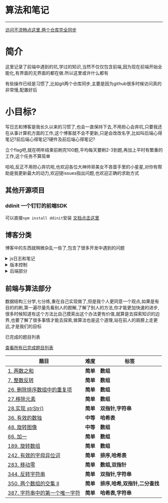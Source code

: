 # 算法和笔记
---
[访问不流畅点这里,两个仓库完全同步](https://gitee.com/moshuying/AlgorithmAndBlog)
# 简介

这里记录了前端中遇到的坑,学过的知识,当然不仅仅包含前端,因为现在前端开始全能化,有界面的无界面的都在做.所以这里或许什么都有

有些操作已经是习惯了,比如git两个仓库同步,主要是因为github很多时候访问真的非常慢,配置好后
# 小目标?

写日志和博客是我长久以来的习惯了,也会一直保持下去,不用担心会弃坑,只要我还在从事计算机方面的工作,这个博客就不会不更新,只是会改改名字,比如叫后端心得笔记?前后端心得笔记?硬件及前后端心得笔记?

立个flag吧,就在明年结束前刷完100题,平均每天要刷2-3到题,再加上平时有繁重的工作,这个任务不算简单

哈哈,反正不用担心弃坑啦,也欢迎各位大神帅哥美女不吝啬手里的小星星,对你有帮助是我更新最大的动力,欢迎提issues指出问题,也欢迎正确的求助方式

## 其他开源项目
### ddinit 一个钉钉的前端SDK
可以直接`npm install ddinit`安装
[文档点击这里](https://github.com/moshuying/ddinit)

## 博客分类

博客中的东西就稍微杂乱一些了,包含了很多开发中遇到的问题

<details>

<summary>js日志和笔记</summary>

# JavaScript部分

学而不思则罔,思而不学则怠,学的越多越深刻感受到这句话的重要性,这里记录日常开发中遇到的坑,时不时会打开看看

关于算法方面目前在刷leetcode一边做项目(还没有找到合适的工作)一遍刷,保持一周2-4次的频率吧,项目要紧可能会减慢[点击这里](https://github.com/moshuying/AlgorithmAndBlog/tree/master/blog/javascript)进入算法笔记

| 已完成的JavaScript笔记 |
| --- |
| [前端与编译原理 用js去运行js代码 js2run](https://github.com/moshuying/AlgorithmAndBlog/blob/master/blog/javascript/js2run%20%E7%94%A8js%E5%8E%BB%E8%BF%90%E8%A1%8Cjs%E4%BB%A3%E7%A0%81.md)|
|[JavaScript闭包使用姿势指南](https://github.com/moshuying/AlgorithmAndBlog/blob/master/blog/javascript/JavaScript%E9%97%AD%E5%8C%85%E4%BD%BF%E7%94%A8%E5%A7%BF%E5%8A%BF%E6%8C%87%E5%8D%97.md)|
|[javascript 解决默认取整的坑(目前已知的最佳解决方案)](https://github.com/moshuying/AlgorithmAndBlog/blob/master/blog/javascript/javascript%20%E8%A7%A3%E5%86%B3%E9%BB%98%E8%AE%A4%E5%8F%96%E6%95%B4%E7%9A%84%E5%9D%91(%E7%9B%AE%E5%89%8D%E5%B7%B2%E7%9F%A5%E7%9A%84%E6%9C%80%E4%BD%B3%E8%A7%A3%E5%86%B3%E6%96%B9%E6%A1%88).md)|
# vue

有些是使用过程中出现的bug,有些是使用心得
不过它作为一个框架来说,用熟了,然后研究一下实现原理就更好了

| vue |
| --- |
|[vue 首次加载缓慢 刷新后加载缓慢 原因及解决方案](https://github.com/moshuying/AlgorithmAndBlog/blob/master/blog/vue/vue%20%E9%A6%96%E6%AC%A1%E5%8A%A0%E8%BD%BD%E7%BC%93%E6%85%A2%20%E5%88%B7%E6%96%B0%E5%90%8E%E5%8A%A0%E8%BD%BD%E7%BC%93%E6%85%A2%20%E5%8E%9F%E5%9B%A0%E5%8F%8A%E8%A7%A3%E5%86%B3%E6%96%B9%E6%A1%88.md)|
|[vue+ Mock.js 生成随机数据,拦截 Ajax 请求](https://github.com/moshuying/AlgorithmAndBlog/blob/master/blog/vue/vue%2B%20Mock.js%20%E7%94%9F%E6%88%90%E9%9A%8F%E6%9C%BA%E6%95%B0%E6%8D%AE%2C%E6%8B%A6%E6%88%AA%20Ajax%20%E8%AF%B7%E6%B1%82.md)|
|[vue-cli 3.x 创建项目失败解决方案](https://github.com/moshuying/AlgorithmAndBlog/blob/master/blog/vue/vue-cli%203.x%20%E5%88%9B%E5%BB%BA%E9%A1%B9%E7%9B%AE%E5%A4%B1%E8%B4%A5%E8%A7%A3%E5%86%B3%E6%96%B9%E6%A1%88.md)|
# vscode

前端开发神器,当代程序员手中的vim,不多哔哔

|vscode|
| --- |
|[VSCode 使用Settings Sync同步配置(最新版傻瓜教程)](https://github.com/moshuying/AlgorithmAndBlog/blob/master/blog/vscode/VSCode%20%E4%BD%BF%E7%94%A8Settings%20Sync%E5%90%8C%E6%AD%A5%E9%85%8D%E7%BD%AE(%E6%9C%80%E6%96%B0%E7%89%88%E5%82%BB%E7%93%9C%E6%95%99%E7%A8%8B).md)|
|[VSCode 远程开发(带免密)](https://github.com/moshuying/AlgorithmAndBlog/blob/master/blog/vscode/VSCode%20%E8%BF%9C%E7%A8%8B%E5%BC%80%E5%8F%91(%E5%B8%A6%E5%85%8D%E5%AF%86).md)|
|[vscode保存代码，自动按照eslint规范格式化代码设置](https://github.com/moshuying/AlgorithmAndBlog/blob/master/blog/vscode/vscode%E4%BF%9D%E5%AD%98%E4%BB%A3%E7%A0%81%EF%BC%8C%E8%87%AA%E5%8A%A8%E6%8C%89%E7%85%A7eslint%E8%A7%84%E8%8C%83%E6%A0%BC%E5%BC%8F%E5%8C%96%E4%BB%A3%E7%A0%81%E8%AE%BE%E7%BD%AE.md)|
|[详解 ESLint 规则](https://github.com/moshuying/AlgorithmAndBlog/blob/master/blog/vscode/%E8%AF%A6%E8%A7%A3%20ESLint%20%E8%A7%84%E5%88%99.md)|
</details>
<details>

<summary>版本控制</summary>

## git
目前仅学习了git将来项目需要或者有更好的版本管理器就再学新的
文章内的内容仅够日常使用,出了问题可能还得百度..

|版本控制已完成部分|
| --- |
|[git常用小操作](https://github.com/moshuying/AlgorithmAndBlog/blob/master/blog/version%20control/git/git%E5%B8%B8%E7%94%A8%E5%B0%8F%E6%93%8D%E4%BD%9C.md)|
|[git基本操作](https://github.com/moshuying/AlgorithmAndBlog/blob/master/blog/version%20control/git/git%E5%9F%BA%E6%9C%AC%E6%93%8D%E4%BD%9C.md)|
</details>
<details>

<summary>后端部分</summary>

因为个人比较偏好liunx系统做一些操作,命令行是个很好用的东西,所以也会有liunx的一些笔记,不过研究的比较浅[点击这里](https://github.com/moshuying/AlgorithmAndBlog/tree/master/blog/liunx)进入liunx笔记

后端目前对python和php以及nodejs较为熟悉,php很久没有使用了,可能会渐渐废弃,目前用nodejs稍多一点

还有一些开源框架的使用心得包含一些框架的bug呀,深坑之类的可以去看我的博客,也可以直接搜索目录,大多数bug都能百度到不过有的bug情况特殊,不仅报错信息冗长复杂,百度也很难以解决,这里对我遇到的一些bug进行了详细的记录同时也记下了很多解决方法,有的博客对文章名字长度有限制,可以看看这里的记录

## liunx

liunx我用的比较多,但是没有系统的去学习这些操作,部署项目和基本的系统管理够了就没再深入了解,更多的是直接部署环境之类的

|liunx|
| --- |
|[centos7 安装docker 手动和脚本安装 换源  卸载](https://github.com/moshuying/AlgorithmAndBlog/blob/master/blog/liunx/centos7%20%E5%AE%89%E8%A3%85docker%20%E6%89%8B%E5%8A%A8%E5%92%8C%E8%84%9A%E6%9C%AC%E5%AE%89%E8%A3%85%20%E6%8D%A2%E6%BA%90%20%20%E5%8D%B8%E8%BD%BD.md)|
|[liunx的一些bug解决办法](https://github.com/moshuying/AlgorithmAndBlog/blob/master/blog/liunx/liunx%E7%9A%84%E4%B8%80%E4%BA%9Bbug%E8%A7%A3%E5%86%B3%E5%8A%9E%E6%B3%95%20.md)|
|[liunx下远程anaconda 搭建](https://github.com/moshuying/AlgorithmAndBlog/blob/master/blog/liunx/liunx%E4%B8%8B%E8%BF%9C%E7%A8%8Banaconda%20%E6%90%AD%E5%BB%BA.md)|
|[screen命令详解](https://github.com/moshuying/AlgorithmAndBlog/blob/master/blog/liunx/screen%E5%91%BD%E4%BB%A4%E8%AF%A6%E8%A7%A3.md)|
|[Ubuntu apache安装,配置,卸载](https://github.com/moshuying/AlgorithmAndBlog/blob/master/blog/liunx/Ubuntu%20apache%E5%AE%89%E8%A3%85%2C%E9%85%8D%E7%BD%AE%2C%E5%8D%B8%E8%BD%BD.md)|
|[ubuntu更新源](https://github.com/moshuying/AlgorithmAndBlog/blob/master/blog/liunx/ubuntu%E6%9B%B4%E6%96%B0%E6%BA%90.md)|
|[阿里云云盾清除](https://github.com/moshuying/AlgorithmAndBlog/blob/master/blog/liunx/%E9%98%BF%E9%87%8C%E4%BA%91%E4%BA%91%E7%9B%BE%E6%B8%85%E9%99%A4.md)|
|[在liunx上安装taiga](https://github.com/moshuying/AlgorithmAndBlog/blob/master/blog/liunx/%E5%9C%A8liunx%E4%B8%8A%E5%AE%89%E8%A3%85taiga.md)|

## docker

高性能容器怎么能不学习呢,偶尔搭个小环境也是用的到的

|docker|
|---|
|[docker 给运行中的容器添加映射端口](https://github.com/moshuying/AlgorithmAndBlog/blob/master/blog/docker/docker%20%E7%BB%99%E8%BF%90%E8%A1%8C%E4%B8%AD%E7%9A%84%E5%AE%B9%E5%99%A8%E6%B7%BB%E5%8A%A0%E6%98%A0%E5%B0%84%E7%AB%AF%E5%8F%A3.md)|
|[docker安装hadoop](https://github.com/moshuying/AlgorithmAndBlog/blob/master/blog/docker/docker%E5%AE%89%E8%A3%85hadoop.md)|
|[docker基本操作](https://github.com/moshuying/AlgorithmAndBlog/blob/master/blog/docker/docker%E5%9F%BA%E6%9C%AC%E6%93%8D%E4%BD%9C.md)|
## python

对于python我没有深入学习,仅仅拿它做了一些小程序,因为学习曲线非常平缓,感觉就是拿来就能用的东西,所有关于它的学习笔记比较少,而且爬虫又容易去局里喝茶,很多东西写了也不会发出来...

|python|
|---|
|[Python3 获取任意贴吧 最新帖子 以及获取后制作 词云图详细教程 python3数据写入](https://github.com/moshuying/AlgorithmAndBlog/blob/master/blog/python/Python3%20%E8%8E%B7%E5%8F%96%E4%BB%BB%E6%84%8F%E8%B4%B4%E5%90%A7%20%E6%9C%80%E6%96%B0%E5%B8%96%E5%AD%90%20%E4%BB%A5%E5%8F%8A%E8%8E%B7%E5%8F%96%E5%90%8E%E5%88%B6%E4%BD%9C%20%E8%AF%8D%E4%BA%91%E5%9B%BE%E8%AF%A6%E7%BB%86%E6%95%99%E7%A8%8B%20python3%E6%95%B0%E6%8D%AE%E5%86%99%E5%85%A5.md)|
</details>

## 前端与算法部分

数据结构三分学,七分练,重在自己实现做了,但是我个人更同意一个观点,如果是有目的的刷,第一遍尽量先看别人的题解,了解了别人的方法,你才能更加快速的进步,很多时候知道有这个方法比自己摸索出这个办法更有价值,就算是去探索知识的边界,也要了解了很多事情才能去探索,做算法也是这个道理,站在前人的肩膀上走更远,才是我们的目标

已完成的题目列表

[查看所有已完成题目列表](https://github.com/moshuying/AlgorithmAndBlog/tree/master/blog/leetcode)

| 题目| 难度 | 标签 |
| --- | --- | --- |
| [1. 两数之和](https://github.com/moshuying/AlgorithmAndBlog/blob/master/blog/leetcode/%E5%89%8D%E7%AB%AF%E4%B8%8E%E7%AE%97%E6%B3%95%20leetcode%201.%20%E4%B8%A4%E6%95%B0%E4%B9%8B%E5%92%8C.md) |  **简单** | **数组** |
| [7. 整数反转](https://github.com/moshuying/AlgorithmAndBlog/blob/master/blog/leetcode/%E5%89%8D%E7%AB%AF%E4%B8%8E%E7%AE%97%E6%B3%95%20leetcode%207.%20%E6%95%B4%E6%95%B0%E5%8F%8D%E8%BD%AC.md) | **简单** | **数组** |
| [26. 删除排序数组中的重复项](https://github.com/moshuying/AlgorithmAndBlog/blob/master/blog/leetcode/%E5%89%8D%E7%AB%AF%E4%B8%8E%E7%AE%97%E6%B3%95%20leetcode%2026.%20%E5%88%A0%E9%99%A4%E6%8E%92%E5%BA%8F%E6%95%B0%E7%BB%84%E4%B8%AD%E7%9A%84%E9%87%8D%E5%A4%8D%E9%A1%B9.md) | **简单** | **数组** |
| [27.移除元素](https://github.com/moshuying/AlgorithmAndBlog/blob/master/blog/leetcode/%E5%89%8D%E7%AB%AF%E4%B8%8E%E7%AE%97%E6%B3%95%20leetcode%2027.%E7%A7%BB%E9%99%A4%E5%85%83%E7%B4%A0.md) | **简单** | **数组** |
| [28.实现 strStr() ](https://github.com/moshuying/AlgorithmAndBlog/blob/master/blog/leetcode/%E5%89%8D%E7%AB%AF%E4%B8%8E%E7%AE%97%E6%B3%95%20leetcode%2028.%E5%AE%9E%E7%8E%B0%20strStr()%20.md) |  **简单** | **双指针,字符串** |
| [36. 有效的数独](https://github.com/moshuying/AlgorithmAndBlog/blob/master/blog/leetcode/%E5%89%8D%E7%AB%AF%E4%B8%8E%E7%AE%97%E6%B3%95%20leetcode%2036.%20%E6%9C%89%E6%95%88%E7%9A%84%E6%95%B0%E7%8B%AC%20.md) |  **中等** | **哈希表** |
| [48. 旋转图像](https://github.com/moshuying/AlgorithmAndBlog/blob/master/blog/leetcode/%E5%89%8D%E7%AB%AF%E4%B8%8E%E7%AE%97%E6%B3%95%20leetcode%2048.%20%E6%97%8B%E8%BD%AC%E5%9B%BE%E5%83%8F.md) |  **中等** | **数组** |
| [66. 加一](https://github.com/moshuying/AlgorithmAndBlog/blob/master/blog/leetcode/%E5%89%8D%E7%AB%AF%E4%B8%8E%E7%AE%97%E6%B3%95%20leetcode%2066.%20%E5%8A%A0%E4%B8%80.md) |  **简单** | **数组** |
| [189. 旋转数组](https://github.com/moshuying/AlgorithmAndBlog/blob/master/blog/leetcode/%E5%89%8D%E7%AB%AF%E4%B8%8E%E7%AE%97%E6%B3%95%20leetcode%20189.%20%E6%97%8B%E8%BD%AC%E6%95%B0%E7%BB%84.md) |  **简单** | **数组** |
| [242. 有效的字母异位词](https://github.com/moshuying/AlgorithmAndBlog/blob/master/blog/leetcode/%E5%89%8D%E7%AB%AF%E4%B8%8E%E7%AE%97%E6%B3%95%20leetcode%20242.%20%E6%9C%89%E6%95%88%E7%9A%84%E5%AD%97%E6%AF%8D%E5%BC%82%E4%BD%8D%E8%AF%8D.md) |  **简单** | **排序,哈希表** |
| [283. 移动零](https://github.com/moshuying/AlgorithmAndBlog/blob/master/blog/leetcode/%E5%89%8D%E7%AB%AF%E4%B8%8E%E7%AE%97%E6%B3%95%20leetcode%20283.%20%E7%A7%BB%E5%8A%A8%E9%9B%B6.md) |  **简单** | **数组,双指针** |
| [344. 反转字符串](https://github.com/moshuying/AlgorithmAndBlog/blob/master/blog/leetcode/%E5%89%8D%E7%AB%AF%E4%B8%8E%E7%AE%97%E6%B3%95%20leetcode%20344.%20%E5%8F%8D%E8%BD%AC%E5%AD%97%E7%AC%A6%E4%B8%B2.md) |  **简单** | **双指针,字符串** |
| [350. 两个数组的交集 II](https://github.com/moshuying/AlgorithmAndBlog/blob/master/blog/leetcode/%E5%89%8D%E7%AB%AF%E4%B8%8E%E7%AE%97%E6%B3%95%20leetcode%20350.%20%E4%B8%A4%E4%B8%AA%E6%95%B0%E7%BB%84%E7%9A%84%E4%BA%A4%E9%9B%86%20II.md) |  **简单** | **排序,哈希,双指针,二分查找** |
| [387. 字符串中的第一个唯一字符](https://github.com/moshuying/AlgorithmAndBlog/blob/master/blog/leetcode/%E5%89%8D%E7%AB%AF%E4%B8%8E%E7%AE%97%E6%B3%95%20leetcode%20387.%20%E5%AD%97%E7%AC%A6%E4%B8%B2%E4%B8%AD%E7%9A%84%E7%AC%AC%E4%B8%80%E4%B8%AA%E5%94%AF%E4%B8%80%E5%AD%97%E7%AC%A6.md) |  **简单** | **哈希表,字符串** |



